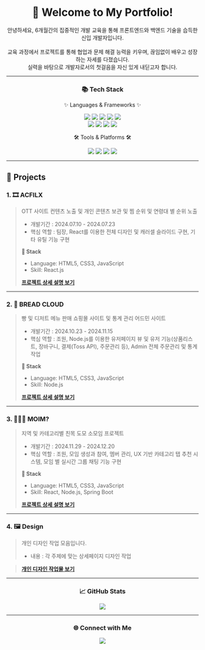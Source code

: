 <div align="center">
	<h1>👋 Welcome to My Portfolio!</h1>
	<p>
		안녕하세요, 6개월간의 집중적인 개발 교육을 통해 프론트엔드와 백엔드 기술을 습득한 신입 개발자입니다.<br><br>
		교육 과정에서 프로젝트를 통해 협업과 문제 해결 능력을 키우며, 끊임없이 배우고 성장하는 자세를 다졌습니다. <br>
		실력을 바탕으로 개발자로서의 첫걸음을 자신 있게 내딛고자 합니다.
	</p>
</div>

---

<div align="center">
	<h3>📚 Tech Stack</h3>
	<p>✨ Languages & Frameworks ✨</p>
	<img src="https://img.shields.io/badge/Java-007396?style=flat&logo=Java&logoColor=white" />
	<img src="https://img.shields.io/badge/HTML5-E34F26?style=flat&logo=HTML5&logoColor=white" />
	<img src="https://img.shields.io/badge/CSS3-1572B6?style=flat&logo=CSS3&logoColor=white" />
	<img src="https://img.shields.io/badge/JavaScript-F7DF1E?style=flat&logo=JavaScript&logoColor=white" />
	<img src="https://img.shields.io/badge/jQuery-0769AD?style=flat&logo=jQuery&logoColor=white" />
	<br>
	<img src="https://img.shields.io/badge/Spring-6DB33F?style=flat&logo=Spring&logoColor=white" />
	<img src="https://img.shields.io/badge/MyBatis-000000?style=flat&logo=Fluentd&logoColor=white" />
	<img src="https://img.shields.io/badge/Oracle%20SQL-F80000?style=flat&logo=Oracle&logoColor=white" />
	<img src="https://img.shields.io/badge/MySQL-4479A1?style=flat&logo=MySQL&logoColor=white" />
</div>

<div align="center">
	<p>🛠 Tools & Platforms 🛠</p>
	<img src="https://img.shields.io/badge/Eclipse%20IDE-2C2255?style=flat&logo=EclipseIDE&logoColor=white" />
	<img src="https://img.shields.io/badge/Visual%20Studio%20Code-007ACC?style=flat&logo=VisualStudioCode&logoColor=white" />  
	<img src="https://img.shields.io/badge/Tomcat-F8DC75?style=flat&logo=ApacheTomcat&logoColor=white" />
	<img src="https://img.shields.io/badge/GitHub-181717?style=flat&logo=GitHub&logoColor=white" />
</div>

---

<h2>📝 Projects</h2>

### 1. 🎞 ACFILX
> OTT 사이트 컨텐츠 노출 및 개인 콘텐츠 보관 및 찜 순위 및 연령대 별 순위 노출
>
> - 개발기간 : 2024.07.10 - 2024.07.23  
> - 핵심 역할 : 팀장, React를 이용한 전체 디자인 및 캐러셀 슬라이드 구현, 기타 유틸 기능 구현
>
> **🔧 Stack**
> - Language: HTML5, CSS3, JavaScript  
> - Skill: React.js  
>
> **[프로젝트 상세 설명 보기](https://github.com/Kyuseon-LEE/acflix)**

---

### 2. 🍞 BREAD CLOUD
> 빵 및 디저트 메뉴 판매 쇼핑몰 사이트 및 통계 관리 어드민 사이트
>
> - 개발기간 : 2024.10.23 - 2024.11.15  
> - 핵심 역할 : 조원, Node.js를 이용한 유저페이지 뷰 및 유저 기능(상품리스트, 장바구니, 결제(Toss API), 주문관리 등), Admin 전체 주문관리 및 통계 작업
>
> **🔧 Stack**
> - Language: HTML5, CSS3, JavaScript  
> - Skill: Node.js  
>
> **[프로젝트 상세 설명 보기](https://github.com/Kyuseon-LEE/bread_cloud_node.js)**

---

### 3. 🧑‍🤝‍🧑 MOIM?
> 지역 및 카테고리별 친목 도모 소모임 프로젝트
>
> - 개발기간 : 2024.11.29 - 2024.12.20  
> - 핵심 역할 : 조원, 모임 생성과 참여, 멤버 관리, UX 기반 카테고리 탭 추천 시스템, 모임 별 실시간 그룹 채팅 기능 구현
>
> **🔧 Stack**
> - Language: HTML5, CSS3, JavaScript  
> - Skill: React, Node.js, Spring Boot  
>
> **[프로젝트 상세 설명 보기](https://github.com/Kyuseon-LEE/MOIM-PROJECT)**

---

### 4. 🖼️ Design
> 개인 디자인 작업 모음입니다.
>
> - 내용 : 각 주제에 맞는 상세페이지 디자인 작업

>
> **[개인 디자인 작업물 보기](https://github.com/Kyuseon-LEE/design-portfolio)**

---

<div align="center">
	<h3>📈 GitHub Stats</h3>
	<img src="https://github-readme-stats.vercel.app/api/top-langs/?username=Kyuseon-LEE&layout=compact&theme=radical" />
</div>

---

<div align="center">
	<h3>🌐 Connect with Me</h3>
	<a href="mailto:kyu7470@naver.com"><img src="https://img.shields.io/badge/Email-D14836?style=flat&logo=Gmail&logoColor=white" /></a>
</div>
